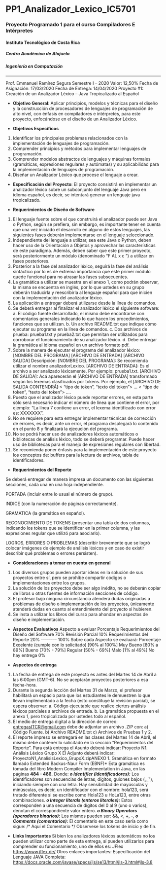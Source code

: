 # PP1_Analizador_Lexico_IC5701
###  Proyecto Programado 1 para el curso Compiladores E Intérpretes
#### Instituto Tecnológico de Costa Rica
##### Centro Académico de Alajuela
##### Ingeniería en Computación
---------------------------------------
Prof. Emmanuel Ramírez Segura
Semestre I – 2020
Valor: 12,50%
Fecha de Asignación: 17/03/2020
Fecha de Entrega: 14/04/2020
Proyecto #1:
Creación de un Analizador Léxico – Java Tropicalizado al Español


* **Objetivo General**: Aplicar principios, modelos y técnicas para el diseño y la construcción de procesadores de lenguajes de programación de alto nivel, con énfasis en compiladores e intérpretes, para este proyecto, enfocándose en el diseño de un Analizador Léxico.

* **Objetivos Específicos**

1. Identificar los principales problemas relacionados con la implementación de lenguajes de
programación.
2. Comprender principios y métodos para implementar lenguajes de programación.
3. Comprender modelos abstractos de lenguajes y máquinas formales (gramáticas, expresiones
regulares y autómatas) y su aplicabilidad para la implementación de lenguajes de
programación.
4. Diseñar un Analizador Léxico que procese el lenguaje a crear.

* **Especificación del Proyecto**: El proyecto consistirá en implementar un analizador léxico sobre un subconjunto del lenguaje Java pero en idioma español, es decir, se intentará generar un lenguaje java tropicalizado.

* **Requerimientos de Diseño de Software**

1. El lenguaje fuente sobre el que construirá el analizador puede ser Java o Python, según se prefiera, sin embargo, es importante tener en cuenta que una vez iniciado el desarrollo en alguno de estos lenguajes, las siguientes fases deberán implementarse en el lenguaje seleccionado.
2. Independiente del lenguaje a utilizar, sea este Java o Python, deben hacer uso de la Orientación a Objetos y aprovechar las características de este paradigma. Además, deben saber que este primer proyecto, será posteriormente un módulo (denominado
“F   AL x c ”) a utilizar en fases posteriores.
3. Posterior a la fase del analizador léxico, seguirá la fase del análisis sintáctico por lo es de extrema importancia que este primer módulo quede funcional para no atrasar las fases subsecuentes.
4. La gramática a utilizar se muestra en el anexo 1, como podrán observar, la misma se encuentra en inglés, por lo que ustedes en su grupo deberán traducirla y reescribirla al lenguaje español para que inicien con la implementación del analizador léxico.
5. La aplicación a entregar deberá utilizarse desde la línea de comandos.
6. Se deberá entregar al finalizar el analizador léxico el siguiente software:
a. El código fuente desarrollado, el mismo debe encontrarse con comentarios
generales indicando lo que hacen los procedimientos, funciones que se utilizan.
b. Un archivo README.txt que indique cómo ejecutar su programa en la línea de
comandos.
c. Dos archivos de prueba: prueba1.txt y prueba2.txt que permitan ser utilizados para
corroborar el funcionamiento de su analizador léxico.
d. Debe entregar la gramática al idioma español en un archivo formato pdf.
7. Sobre la manera de ejecutar el programa del analizador léxico:
[NOMBRE DEL PROGRAMA] [ARCHIVO DE ENTRADA] [ARCHIVO SALIDA]
Descripción:
[NOMBRE DEL PROGRAMA]: Se recomienda utilizar el nombre analizadorLexico.
[ARCHIVO DE ENTRADA]: Es el archivo a ser analizado léxicamente. Por ejemplo: prueba1.txt.
[ARCHIVO DE SALIDA]: Acá aparecerán el [ARCHIVO DE ENTRADA] transformado según los
lexemas clasificados por tokens.
Por ejemplo, el [ARCHIVO DE SALIDA CONTENDRÁ]:< “tipo de token”, “texto del token”> … < “tipo de token”, “texto del token”> ….
8. Puesto que el analizador léxico puede reportar errores, en esta parte sólo será necesario indicar el número de línea que contiene el error, por ejemplo: “La línea 7 contiene un error, el lexema identificado con error es: XXXXXXX”.
9. No se requiere para esta entregar implementar técnicas de corrección de errores, es decir, ante un error, el programa desplegará lo contenido en el punto 8 y finalizará la ejecución del programa.
10. No se podrá hacer uso de analizadores léxicos automáticos o bibliotecas de análisis léxico, todo se deberá programar. Puede hacer uso de bibliotecas para el manejo de expresiones regulares con libertad.
11. Se recomienda poner énfasis para la implementación de este proyecto los conceptos de: buffers para la lectura de archivos, tabla de identificadores.

* **Requerimientos del Reporte**

Se deberá entregar de manera impresa un documento con las siguientes secciones, cada una en una hoja independiente.

PORTADA (incluir entre lo usual el número de grupo).

INDICE (con la numeración de páginas correctamente).

GRAMATICA (la gramática en español).

RECONOCIMIENTO DE TOKENS (presentar una tabla de dos columnas, indicando los tokens que se identificar en la primer columna, y las expresiones regular que utilizó para asociarlo).

LOGROS, ERRORES O PROBLEMAS (describir brevemente que se logró colocar imágenes de
ejemplo de análisis léxicos y en caso de existir describir qué problemas o errores persisten).

* **Consideraciones a tomar en cuenta en general**

1. Los diversos grupos pueden aportar ideas en la solución de sus proyectos entre sí, pero se prohíbe compartir códigos o implementaciones entre los grupos.
2. La solución de los proyectos debe ser algo inédito, no se deberán copiar de libros u otras fuentes de información secciones de código.
3. El profesor bajo ninguna circunstancia atenderá dudas originadas a problemas de diseño o implementación de los proyectos, únicamente atenderá dudas en cuanto al entendimiento del proyecto si hubieren.
4. Se insta a utilizar los libros del curso para ahondar en aspectos de diseño e implementación.

* **Aspectos Evaluativos**
Aspecto a evaluar Porcentaje
Requerimientos del Diseño del Software 70%
Revisión Parcial 10%
Requerimientos del Reporte 20%
-------- 100%
Sobre cada Aspecto se evaluará: Porcentaje
Excelente (cumple con lo solicitado) [90% al 100%]
Muy Bueno [80% a 89%]
Bueno [70% - 79%]
Regular [50% - 69%]
Malo [1% al 49%]
No hay entrega 0%

* **Aspectos de entrega**

1. La fecha de entrega de este proyecto es antes del Martes 14 de Abril a las 6:00pm (GMT-6).
No se aceptarán proyectos posteriores a esa fecha-hora.
2. Durante la segunda lección del Martes 31 de Marzo, el profesor habilitará un espacio para que
los estudiantes le demuestren lo que llevan implementado a la fecha (esto constituye la revisión parcial), se espera observar:
    a. Código ejecutable que realice ciertos análisis léxicos parciales a archivos de entrada.
    b. La gramática propuesta en el anexo 1, pero tropicalizada por ustedes todo al español.
3. El medio de entrega digital a la dirección de correo: entregasITCR@gmail.com debe de
adjuntar un archivo .ZIP con:
a) Código Fuente.
b) Archivo README.txt
c) Archivos de Pruebas 1 y 2.
4. El reporte impreso se entregará en las clases del Martes 14 de Abril, el mismo debe contener lo solicitado en la sección “Requerimientos del Reporte”.
Para está entrega el Asunto deberá indicar: Proyecto N1. Análisis Léxico Grupo X
El Adjunto deberá indicar: ProyectoN1_AnalisisLexico_GrupoX.zipANEXO 1. Gramática en formato llamado Extended Backus-Naur Form (EBNF)*
Esta gramática es tomada del libro Modern Compiler Implementation in Java, en las páginas **484 - 486.** 
Donde: 
**_o Identifier (identificadores):_** Los identificadores son secuencias de letras, dígitos, guiones bajos („_‟), iniciando siempre con una letra.
Hay sensibilidad de mayúsculas y minúsculas, es decir, un identificador con el nombre: hola123, será tratado diferente si se escribe como Hola123 u HoLa123, entre otras combinaciones.
**_o Integer literals (enteros literales):_** Estos corresponden a una secuencia de dígitos del 0 al 9 (uno o varios), denotan el correspondiente valor entero. 
**_o Binary Operators (operadores binarios):_** Los mismos pueden ser: &&, <, +, -,
**_o Comments (comentarios):_** El comentario en este caso sería como sigue: /* Aquí el Comentario */
Observese los tokens de inicio y de fin.

* **Links Importantes**
Si bien los analizadores léxicos automáticos no los pueden utilizar como parte de esta entrega, sí
pueden utilizarlos para comprender su funcionamiento, uno de ellos es:
JFlex
https://www.jflex.de/
Otros enlaces importantes: Especificación del Lenguaje JAVA Completa:
https://docs.oracle.com/javase/specs/jls/se13/html/jls-3.html#jls-3.8
